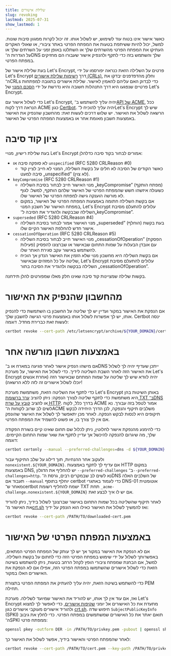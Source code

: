 ```yaml
---
title: שלילת אישורים
slug: revoking
lastmod: 2025-07-31
show_lastmod: 1
---
```



כאשר אישור אינו בטוח עוד לשימוש, יש לשלול אותו. זה יכול לקרות ממגוון סיבות שונות. למשל, יכול להיות ששיתפת בטעות את המפתח הפרטי באתר ציבורי, או שאולי האקרים העתיקו את המפתח הפרטי מהשרתים שלך או השתלטו באופן זמני על השרתים שלך או על הגדרות ה־DNS שלך והשתמש בזה כדי לתקף ולהנפיק אישור שעבורו הם מחזיקים במפתח הפרטי.

בעת שלילת אישור של Let's Encrypt, פרטים על השלילה הזאת כנראה יפורסמו על ידי Let's Encrypt דרך [רשימות שלילת אישורים (CRLs)](https://en.wikipedia.org/wiki/Certificate_revocation_list), וחלק מהדפדפנים יבדקו את ה־CRLs כדי לבדוק האם עליהם להאמין לאישור. שלילת אישורים בתגובה למפתחות פרטיים שנפגעו היא דרך התנהלות חשובה והיא נדרשת על ידי [הסכם המנוי](/repository) של Let's Encrypt.

כדי לשלול אישור עם Let's Encrypt, יהיה עליך להשתמש ב־[API של ACME](https://github.com/letsencrypt/boulder/blob/main/docs/acme-divergences.md), ככל הנראה דרך לקוח ACME כגון [Certbot](https://certbot.eff.org/). יהיה עליך להוכיח ל־Let's Encrypt שיש לך הרשאה לשלול את האישור. יש שלוש דרכים לעשות זאת: מהחשבון שהנפיק את האישור באמצעות חשבון מאומת אחר או באמצעות המפתח הפרטי של האישור.

# ציון קוד סיבה

בעת שלילת רישיון, מנויי Let's Encrypt אמורים לבחור בקוד סיבה כדלהלן:

* לא סופקה סיבה או `unspecified` (RFC 5280 CRLReason #0)
  - כאשר הקודים של הסיבה לא חלים על בקשת השלילה, המנוי לא חייב לציין קוד סיבה למעט „unspecified” (לא צוין).
* `keyCompromise` (RFC 5280 CRLReason #1)
  - מנוי האישור חייב לבחור בסיבת השלילה „keyCompromise” (מפתח הותקף) כשעולה איזשהו חשש שהמפתח הפרטי של האישור שלהם הותקף, למשל: לגוף לא מורשה הוענקה גישה למפתח הפרטי של האישור שלו.
  - אם בקשת השלילה חתומה באמצעות המפתח הפרטי של האישור, במקום במפתח האישור של חשבון המנוי, Let's Encrypt עלולים להתעלם מסיבת השלילה שבבקשה ולהגדיר את הסיבה ל־„keyCompromise”.
* `superseded` (RFC 5280 CRLReason #4)
  - מנוי האישור אמור לבחור בסיבת השלילה „superseded” (הוחלף) בעת בקשת אישור חדש להחלפת האישור הקיים שלו.
* `cessationOfOperation` (RFC 5280 CRLReason #5)
  - מנוי האישור חייב לבחור בסיבת השלילה „cessationOfOperation” (הפסקת פעילות) עם אובדן הבעלות על שמות התחום שבאישור או שברצונו להפסיק להשתמש באישור עקב סגירת האתר שלו.
  - אם בקשת השלילה היא מחשבון מנוי שלא הזמין את האישור הנדון אך הוכיח שליטה על כל המזהים שבאישור, Let's Encrypt עלולים להתעלם מסיבת השלילה בבקשה ולהגדיר את הסיבה בתור „cessationOfOperation”.

בקשות שלילה שמציינות קוד סיבה שאינו חלק מאלו שמפורטים להלן תידחנה.

# מהחשבון שהנפיק את האישור

אם הנפקת את האישור במקור ועדיין יש לך שליטה על החשבון בו השתמשת כדי להנפיק אותו, יש לך אפשרות לשלול אותו באמצעות פרטי הגישה לחשבון שלך. Certbot ינסה לעשות זאת כברירת מחדל. דוגמה:

```bash
certbot revoke --cert-path /etc/letsencrypt/archive/${YOUR_DOMAIN}/cert1.pem
```

# באמצעות חשבון מורשה אחר

אם מישהו הנפיק אישור לאחר פגיעה במארח או ב־DNS ייתכן שעדיף יהיה לך לשלול את האישור הזה לאחר השבת השליטה לידיך. כדי לשלול את האישור, על מערכת Let's Encrypt יהיה לוודא שיש לך שליטה על שמות המתחם שבאישור הזה (אחרת אנשים יוכלו לשלול אישורים זה לזה ללא הרשאה)!

כדי לתקף את השליטה הזאת, משתמשת מערכת Let's Encrypt באותן השיטות בהן היא משתמשת כדי לתקף שליטה לצורך הנפקה: ניתן להציב [ערך ברשומת TXT ב־DNS](https://tools.ietf.org/html/rfc8555#section-8.4) או להציב [קובץ על שרת HTTP](https://tools.ietf.org/html/rfc8555#section-8.3). בדרך כלל, לקוח ACME אמור לטפל בזה עבורך. נא לשים לב שרוב לקוחות ה־ACME משלבים תיקוף והנפקה, לכן הדרך היחידה לבקש תיקופים היא לנסות לבקש הנפקה. לאחר מכן יתאפשר לך לשלול את האישור שהונפק אם אין לך צורך בו, או פשוט להשמיד את המפתח הפרטי.

כדי להימנע מהנפקת אישור לחלוטין, ניתן לכלול שם תחום שאינו קיים בשורת הפקודה שלך, מה שיגרום להנפקה להיכשל אך עדיין לתקף את שאר שמות התחום הקיימים. דוגמה:

```bash
certbot certonly --manual --preferred-challenges=dns -d ${YOUR_DOMAIN} -d nonexistent.${YOUR_DOMAIN}
```

ולעקוב אחר ההנחיות, תוך דילוג על שלב התיקוף עבור `nonexistent.${YOUR_DOMAIN}`. אם עדיף לך לתקף באמצעות HTTP במקום באמצעות DNS, יש להחליף את הדגלון `‎--preferred-challenges` ב־`‎--preferred-challenges=http`. נא לשים לב שבמקרים רבים, גרסת ה־DNS של השלבים האלה תעבוד אם `--manual` יוחלף בתוסף certbot כדי לעמוד באתגרי DNS-01 אוטומטית מאחר ש־certbot ישמח להחליף רשומת TXT תחת `_acme-challenge.nonexistent.${YOUR_DOMAIN}` אם יש לו איך לבצע זאת.

לאחר תיקוף שהשליטה בכל שמות התחום באישור שברצונך לשלול בידיך, ניתן להוריד את האישור מ־[crt.sh](https://crt.sh/) ואז להמשיך לשלול את האישור כאילו הוא הונפק על ידיך:

```bash
certbot revoke --cert-path /PATH/TO/downloaded-cert.pem
```

# באמצעות המפתח הפרטי של האישור

אם לא הנפקת את האישור במקור אך יש לך עותק של המפתח הפרטי המתאים, באפשרותך לשלול על ידי שימוש במפתח הפרטי הזה כדי לחתום על בקשת השלילה. למשל, אם הבחנת שמפתח ציבורי הופץ לקהל הרחב בטעות, ניתן להשתמש בשיטה הזאת כדי לשלול אישורים שהשתמשו במפתח הפרטי הזה, אפילו אם לא הנפקת את האישורים האלו במקור.

כדי להשתמש בשיטה הזאת, יהיה עליך להעתיק את המפתח הפרטי בתצורת PEM תחילה.

ואז, אם עוד אין לך אותו, יש להוריד את האישור שמיועד לשלילה. מערכת Let's Encrypt מתעדת את כל האישורים אל יומני [שקיפות אישורים](https://www.certificate-transparency.org/), כדי לאפשר לך למצוא ולהוריד אישורים מעוקבי אישורים כגון [crt.sh](https://crt.sh/). חיפוש שדה `SubjectPublicKeyInfo` (SPKI) תואם יאתר את כל האישורים שמשתמשים במפתח הפרטי. כדי לחלץ את גיבוב ה־SPKI ממפתח פרטי:
```bash
openssl pkey -outform DER -in /PATH/TO/privkey.pem -pubout | openssl sha256
```

לאחר שהמפתח הפרטי והאישור בידיך, אפשר לשלול את האישור כך:

```bash
certbot revoke --cert-path /PATH/TO/cert.pem --key-path /PATH/TO/privkey.pem --reason keyCompromise
```
